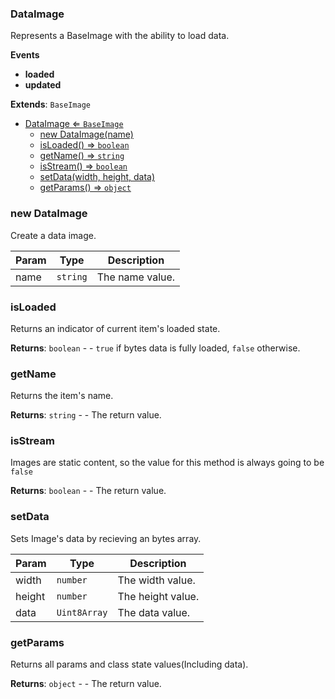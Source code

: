 <a name="DataImage"></a>

### DataImage 
Represents a BaseImage with the ability to load data.

**Events**
* **loaded**
* **updated**


**Extends**: <code>BaseImage</code>  

* [DataImage ⇐ <code>BaseImage</code>](#DataImage)
    * [new DataImage(name)](#new-DataImage)
    * [isLoaded() ⇒ <code>boolean</code>](#isLoaded)
    * [getName() ⇒ <code>string</code>](#getName)
    * [isStream() ⇒ <code>boolean</code>](#isStream)
    * [setData(width, height, data)](#setData)
    * [getParams() ⇒ <code>object</code>](#getParams)

<a name="new_DataImage_new"></a>

### new DataImage
Create a data image.


| Param | Type | Description |
| --- | --- | --- |
| name | <code>string</code> | The name value. |

<a name="DataImage+isLoaded"></a>

### isLoaded
Returns an indicator of current item's loaded state.


**Returns**: <code>boolean</code> - - `true` if bytes data is fully loaded, `false` otherwise.  
<a name="DataImage+getName"></a>

### getName
Returns the item's name.


**Returns**: <code>string</code> - - The return value.  
<a name="DataImage+isStream"></a>

### isStream
Images are static content, so the value for this method is always going to be `false`


**Returns**: <code>boolean</code> - - The return value.  
<a name="DataImage+setData"></a>

### setData
Sets Image's data by recieving an bytes array.



| Param | Type | Description |
| --- | --- | --- |
| width | <code>number</code> | The width value. |
| height | <code>number</code> | The height value. |
| data | <code>Uint8Array</code> | The data value. |

<a name="DataImage+getParams"></a>

### getParams
Returns all params and class state values(Including data).


**Returns**: <code>object</code> - - The return value.  
